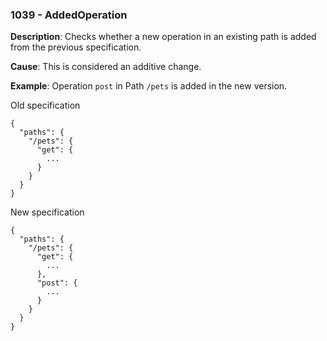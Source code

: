 ### 1039 - AddedOperation

**Description**: Checks whether a new operation in an existing path is added from the previous specification. 

**Cause**: This is considered an additive change.

**Example**: Operation `post` in Path `/pets` is added in the new version.

Old specification
```json5
{
  "paths": {
    "/pets": {
      "get": {
        ...
      }
    }
  }
}
```

New specification
```json5
{
  "paths": {
    "/pets": {
      "get": {
        ...
      },
      "post": {
        ...
      }
    }
  }
}
```
